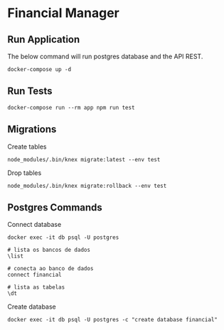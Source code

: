# Financial Manager

## Run Application
The below command will run postgres database and the API REST.
```
docker-compose up -d
```
## Run Tests
```
docker-compose run --rm app npm run test
```

## Migrations
Create tables

```
node_modules/.bin/knex migrate:latest --env test
```

Drop tables

```
node_modules/.bin/knex migrate:rollback --env test
```

## Postgres Commands
Connect database

```ssh
docker exec -it db psql -U postgres

# lista os bancos de dados
\list

# conecta ao banco de dados
connect financial

# lista as tabelas
\dt
```

Create database
```
docker exec -it db psql -U postgres -c "create database financial"
```